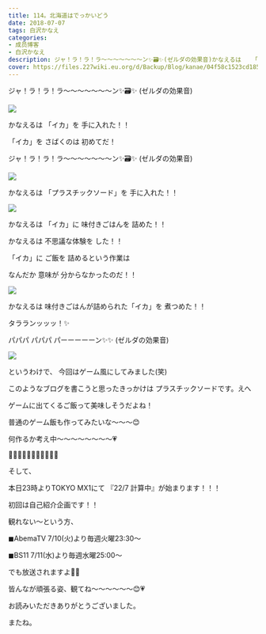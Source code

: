 ```yaml
---
title: 114。北海道はでっかいどう
date: 2018-07-07
tags: 白沢かなえ
categories: 
- 成员博客
- 白沢かなえ
description: ジャ！ラ！ラ！ラ〜〜〜〜〜〜〜ン✨🗃✨(ゼルダの効果音)かなえるは   「イカ」を   手に入れた！！「イカ」を   さばくのは   初めてだ...
cover: https://files.227wiki.eu.org/d/Backup/Blog/kanae/04f58c1523cd1855b15e3f217342b.jpg 
---
```













ジャ！ラ！ラ！ラ〜〜〜〜〜〜〜ン✨🗃✨
(ゼルダの効果音)







![](https://files.227wiki.eu.org/d/Backup/Blog/kanae/04f58c1523cd1855b15e3f217342b.jpg)



かなえるは   「イカ」を   手に入れた！！










「イカ」を   さばくのは   初めてだ！














ジャ！ラ！ラ！ラ〜〜〜〜〜〜〜ン✨🗃✨
(ゼルダの効果音)



![](https://files.227wiki.eu.org/d/Backup/Blog/kanae/04f58c1523cd1855b15e3f217342b-01.jpg)




かなえるは   「プラスチックソード」を   手に入れた！！












![](https://files.227wiki.eu.org/d/Backup/Blog/kanae/04f58c1523cd1855b15e3f217342b-02.jpg)



かなえるは   「イカ」に   味付きごはんを   詰めた！！










かなえるは   不思議な体験を   した！！







「イカ」に   ご飯を   詰めるという作業は

なんだか   意味が   分からなかったのだ！！










![](https://files.227wiki.eu.org/d/Backup/Blog/kanae/04f58c1523cd1855b15e3f217342b-03.jpg)




かなえるは   味付きごはんが詰められた「イカ」を   煮つめた！！












タラランッッッ！✨




パパパ  パパパ  パーーーーーン✨✨
(ゼルダの効果音)



![](https://files.227wiki.eu.org/d/Backup/Blog/kanae/04f58c1523cd1855b15e3f217342b-04.jpg)

































というわけで、
今回はゲーム風にしてみました(笑)







このようなブログを書こうと思ったきっかけは
プラスチックソードです。えへ








ゲームに出てくるご飯って美味しそうだよね！



普通のゲーム飯も作ってみたいな〜〜〜😊









何作るか考え中〜〜〜〜〜〜〜〜💗
















🌷🌷🌷🌷🌷🌷🌷🌷🌷🌷🌷







そして、






本日23時よりTOKYO MX1にて
『22/7 計算中』が始まります！！！







初回は自己紹介企画です！！











観れない〜という方、







◼︎AbemaTV 7/10(火)より毎週火曜23:30〜

◼︎BS11 7/11(水)より毎週水曜25:00〜






でも放送されますよ🤗💗













皆んなが頑張る姿、観てね〜〜〜〜〜〜😊💗


















お読みいただきありがとうございました。


またね。



